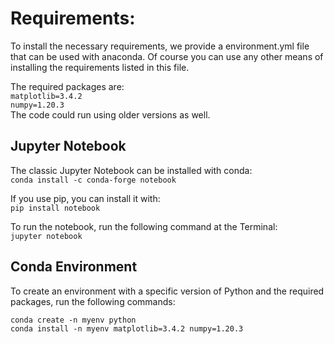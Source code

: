 # Requirements:

To install the necessary requirements, we provide a environment.yml file that can be used with anaconda. Of course you can use any other means of installing the requirements listed in this file.

The required packages are:  
```matplotlib=3.4.2```  
```numpy=1.20.3```  
The code could run using older versions as well.

## Jupyter Notebook

The classic Jupyter Notebook can be installed with conda:  
```conda install -c conda-forge notebook```

If you use pip, you can install it with:  
```pip install notebook```

To run the notebook, run the following command at the Terminal:  
```jupyter notebook```

## Conda Environment 

To create an environment with a specific version of Python and the required packages, run the following commands:  

```conda create -n myenv python```  
```conda install -n myenv matplotlib=3.4.2 numpy=1.20.3```  
